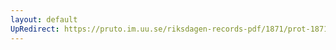 ```yaml
---
layout: default
UpRedirect: https://pruto.im.uu.se/riksdagen-records-pdf/1871/prot-1871--fk--127/prot-1871--fk--127_001.pdf
---
```

